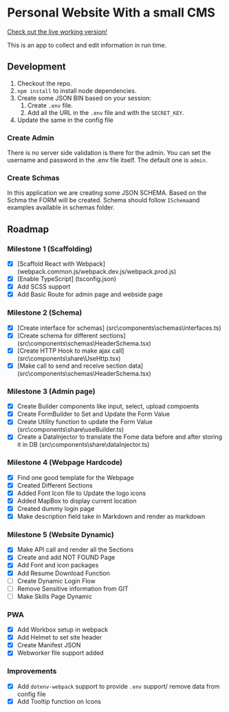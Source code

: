 # Personal Website With a small CMS

[Check out the live working version!](https://somsekhardash.netlify.app/)

This is an app to collect and edit information in run time.

## Development

1. Checkout the repo.
1. `npm install` to install node dependencies.
1. Create some JSON BIN based on your session:
   1. Create `.env` file.
   1. Add all the URL in the `.env` file and with the `SECRET_KEY`.
1. Update the same in the config file

### Create Admin

There is no server side validation is there for the admin.
You can set the username and password in the .env file itself.
The default one is `admin`.

### Create Schmas

In this application we are creating some JSON SCHEMA.
Based on the Schma the FORM will be created.
Schema should follow `ISchema`and examples available in schemas folder.

## Roadmap

### Milestone 1 (Scaffolding)

- [x] [Scaffold React with Webpack] (webpack.common.js/webpack.dev.js/webpack.prod.js)
- [x] [Enable TypeScript] (tsconfig.json)
- [x] Add SCSS support
- [x] Add Basic Route for admin page and webside page

### Milestone 2 (Schema)

- [x] [Create interface for schemas] (src\components\schemas\interfaces.ts)
- [x] [Create schema for different sections] (src\components\schemas\HeaderSchema.tsx)
- [x] [Create HTTP Hook to make ajax call] (src\components\share\UseHttp.tsx)
- [x] [Make call to send and receive section data] (src\components\schemas\HeaderSchema.tsx)

### Milestone 3 (Admin page)

- [x] Create Builder components like input, select, upload compoents
- [x] Create FormBuilder to Set and Update the Form Value
- [x] Create Utility function to update the Form Value (src\components\share\useBuilder.ts)
- [x] Create a DataInjector to translate the Fome data before and after storing it in DB (src\components\share\dataInjector.ts)

### Milestone 4 (Webpage Hardcode)

- [x] Find one good template for the Webpage
- [x] Created Different Sections
- [x] Added Font Icon file to Update the logo icons
- [x] Added MapBox to display current location
- [x] Created dummy login page
- [x] Make description field take in Markdown and render as markdown

### Milestone 5 (Website Dynamic)

- [x] Make API call and render all the Sections
- [x] Create and add NOT FOUND Page
- [x] Add Font and icon packages
- [x] Add Resume Download Function
- [ ] Create Dynamic Login Flow
- [ ] Remove Sensitive information from GIT
- [ ] Make Skills Page Dynamic

### PWA

- [x] Add Workbox setup in webpack
- [x] Add Helmet to set site header
- [x] Create Manifest JSON
- [x] Webworker file support added

### Improvements

- [x] Add `dotenv-webpack` support to provide `.env` support/ remove data from config file
- [x] Add Tooltip function on Icons
